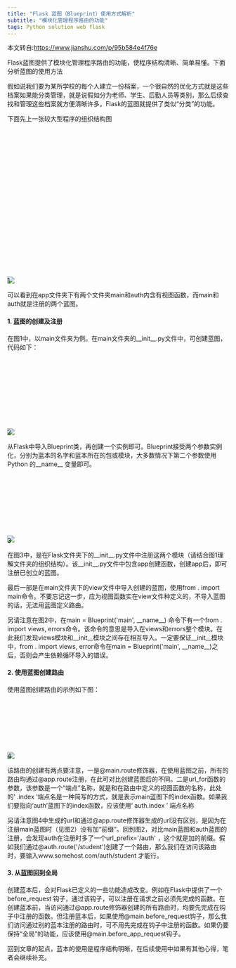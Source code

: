 ```yaml
---
title: "Flask 蓝图（Blueprint）使用方式解析"
subtitle: "模块化管理程序路由的功能"
tags: Python solution web flask
---
```



本文转自:https://www.jianshu.com/p/95b584e4f76e

<p>Flask蓝图提供了模块化管理程序路由的功能，使程序结构清晰、简单易懂。下面分析蓝图的使用方法</p>
<p>
    假如说我们要为某所学校的每个人建立一份档案，一个很自然的优化方式就是这些档案如果能分类管理，就是说假如分为老师、学生、后勤人员等类别，那么后续查找和管理这些档案就方便清晰许多。Flask的蓝图就提供了类似“分类”的功能。</p>
<p>下面先上一张较大型程序的组织结构图</p>
<p><br></p>
<div class="image-package">
    <div class="image-container" style="max-width: 274px; max-height: 305px; background-color: transparent;">
        <div class="image-container-fill" style="padding-bottom: 111.31%;"></div>
        <div class="image-view" data-width="274" data-height="305"><img
                data-original-src="//upload-images.jianshu.io/upload_images/3986433-8846a26e0dfcee93.png"
                data-original-width="274" data-original-height="305" data-original-format="image/png"
                data-original-filesize="35561" class="" data-image-index="0" style="cursor: zoom-in;"
                src="//upload-images.jianshu.io/upload_images/3986433-8846a26e0dfcee93.png?imageMogr2/auto-orient/strip|imageView2/2/w/274/format/webp">
        </div>
    </div>
    <div class="image-caption">
        <div>1</div>
    </div>
</div>
<p>可以看到在app文件夹下有两个文件夹main和auth内含有视图函数，而main和auth就是注册的两个蓝图。</p><h4>1. 蓝图的创建及注册</h4>
<p>在图1中，以main文件夹为例。在main文件夹的__init__.py文件中，可创建蓝图，代码如下：</p>
<p><br></p>
<div class="image-package">
    <div class="image-container" style="max-width: 303px; max-height: 130px; background-color: transparent;">
        <div class="image-container-fill" style="padding-bottom: 42.9%;"></div>
        <div class="image-view" data-width="303" data-height="130"><img
                data-original-src="//upload-images.jianshu.io/upload_images/3986433-232c3555da7e247a.png"
                data-original-width="303" data-original-height="130" data-original-format="image/png"
                data-original-filesize="24573" class="" data-image-index="1" style="cursor: zoom-in;"
                src="//upload-images.jianshu.io/upload_images/3986433-232c3555da7e247a.png?imageMogr2/auto-orient/strip|imageView2/2/w/303/format/webp">
        </div>
    </div>
    <div class="image-caption">2</div>
</div>
<p>从Flask中导入Blueprint类，再创建一个实例即可。Blueprint接受两个参数实例化，分别为蓝本的名字和蓝本所在的包或模块，大多数情况下第二个参数使用Python 的__name__ 变量即可。</p>
<p><br></p>
<div class="image-package">
    <div class="image-container" style="max-width: 514px; max-height: 111px; background-color: transparent;">
        <div class="image-container-fill" style="padding-bottom: 21.6%;"></div>
        <div class="image-view" data-width="514" data-height="111"><img
                data-original-src="//upload-images.jianshu.io/upload_images/3986433-9b53b1e2c92d4f72.png"
                data-original-width="514" data-original-height="111" data-original-format="image/png"
                data-original-filesize="35580" class="" data-image-index="2" style="cursor: zoom-in;"
                src="//upload-images.jianshu.io/upload_images/3986433-9b53b1e2c92d4f72.png?imageMogr2/auto-orient/strip|imageView2/2/w/514/format/webp">
        </div>
    </div>
    <div class="image-caption">3</div>
</div>
<p>在图3中，是在Flask文件夹下的__init__.py文件中注册这两个模块（请结合图1理解文件夹的组织结构）。该__init__.py文件中包含app创建函数，创建app后，即可注册已创立的蓝图。</p>
<p>最后一部是在main文件夹下的view文件中导入创建的蓝图，使用from . import main命令。不要忘记这一步，应为视图函数实在view文件种定义的，不导入蓝图的话，无法用蓝图定义路由。</p>
<p>另请注意在图2中，在main = Blueprint('main', __name__) 命令下有一个from . import views,
    errors命令。该命令的意思是导入在views和errors整个模块。在此我们发现views模块和__init__模块之间存在相互导入。一定要保证__init__模块中，from . import views,
    error命令在main = Blueprint('main', __name__)之后，否则会产生依赖循环导入的错误。</p><h4>2.&nbsp;使用蓝图创建路由</h4>
<p>使用蓝图创建路由的示例如下图：</p>
<p><br></p>
<div class="image-package">
    <div class="image-container" style="max-width: 363px; max-height: 88px; background-color: transparent;">
        <div class="image-container-fill" style="padding-bottom: 24.240000000000002%;"></div>
        <div class="image-view" data-width="363" data-height="88"><img
                data-original-src="//upload-images.jianshu.io/upload_images/3986433-5eaea53732c9baa6.png"
                data-original-width="363" data-original-height="88" data-original-format="image/png"
                data-original-filesize="20124" class="" data-image-index="3" style="cursor: zoom-in;"
                src="//upload-images.jianshu.io/upload_images/3986433-5eaea53732c9baa6.png?imageMogr2/auto-orient/strip|imageView2/2/w/363/format/webp">
        </div>
    </div>
    <div class="image-caption">4</div>
</div>
<p>
    该路由的创建有两点要注意，一是@main.route修饰器，在使用蓝图之前，所有的路由均通过@app.route注册，在此可对比创建蓝图后的不同。二是url_for函数的参数，该参数是一个“端点”名称，就是和在路由中定义的视图函数的名称，此处的‘
    .index ’端点名是一种简写的方式，就是表示main蓝图下的index函数。如果我们要指向‘auth’蓝图下的index函数，应该使用‘ auth.index ’ 端点名称</p>
<p>
    另请注意图4中生成的url和通过@app.route修饰器生成的url没有区别，是因为在注册main蓝图时（见图2）没有加“前缀”。回到图2，对比main蓝图和auth蓝图的注册，会发现auth在注册时多了一个url_prefix='/auth'
    ，这个就是加的前缀。假如我们通过@auth.route('/student')创建了一个路由，那么我们在访问该路由时，要输入www.somehost.com/auth/student 才能行。</p><h4>3.
    从蓝图回到全局</h4>
<p>创建蓝本后，会对Flask已定义的一些功能造成改变。例如在Flask中提供了一个before_request
    钩子，通过该钩子，可以注册在请求之前必须先完成的函数。在创建蓝本前，当访问通过@app.route修饰器创建的所有路由时，均要先完成在钩子中注册的函数。但注册蓝本后，如果使用@main.before_request钩子，那么我们访问通过别的蓝本注册的路由时，可不用先完成在钩子中注册的函数。如果仍要保持“全局”的功能，应该使用@main.before_app_request钩子。</p>
<p>回到文章的起点，蓝本的使用是程序结构明晰，在后续使用中如果有其他心得，笔者会继续补充。<br></p>


